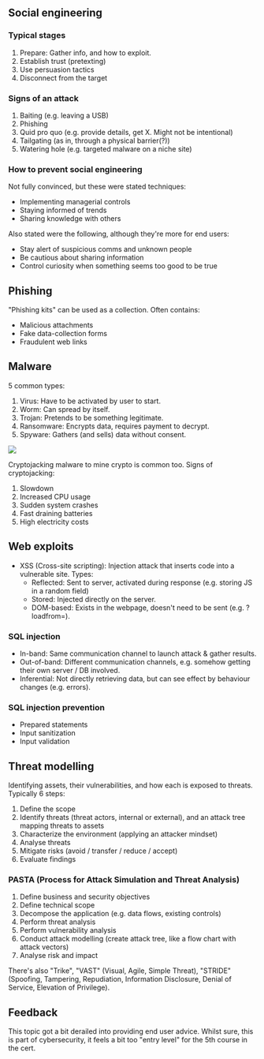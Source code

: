 ## Social engineering

### Typical stages

1. Prepare: Gather info, and how to exploit.
2. Establish trust (pretexting)
3. Use persuasion tactics
4. Disconnect from the target

### Signs of an attack

1. Baiting (e.g. leaving a USB)
2. Phishing
3. Quid pro quo (e.g. provide details, get X. Might not be intentional)
4. Tailgating (as in, through a physical barrier(?))
5. Watering hole (e.g. targeted malware on a niche site)

### How to prevent social engineering

Not fully convinced, but these were stated techniques:

- Implementing managerial controls
- Staying informed of trends
- Sharing knowledge with others

Also stated were the following, although they're more for end users:

- Stay alert of suspicious comms and unknown people
- Be cautious about sharing information
- Control curiosity when something seems too good to be true

## Phishing

"Phishing kits" can be used as a collection. Often contains:

- Malicious attachments
- Fake data-collection forms
- Fraudulent web links

## Malware

5 common types:

1. Virus: Have to be activated by user to start.
2. Worm: Can spread by itself.
3. Trojan: Pretends to be something legitimate.
4. Ransomware: Encrypts data, requires payment to decrypt.
5. Spyware: Gathers (and sells) data without consent.

[![](files/malware.png)](files/malware.png)

Cryptojacking malware to mine crypto is common too. Signs of cryptojacking:

1. Slowdown
2. Increased CPU usage
3. Sudden system crashes
4. Fast draining batteries
5. High electricity costs

## Web exploits

- XSS (Cross-site scripting): Injection attack that inserts code into a vulnerable site. Types:
  - Reflected: Sent to server, activated during response (e.g. storing JS in a random field)
  - Stored: Injected directly on the server.
  - DOM-based: Exists in the webpage, doesn't need to be sent (e.g. ?loadfrom=).

### SQL injection

- In-band: Same communication channel to launch attack & gather results.
- Out-of-band: Different communication channels, e.g. somehow getting their own server / DB involved.
- Inferential: Not directly retrieving data, but can see effect by behaviour changes (e.g. errors).

### SQL injection prevention

- Prepared statements
- Input sanitization
- Input validation

## Threat modelling

Identifying assets, their vulnerabilities, and how each is exposed to threats. Typically 6 steps:

1. Define the scope
2. Identify threats (threat actors, internal or external), and an attack tree mapping threats to assets
3. Characterize the environment (applying an attacker mindset)
4. Analyse threats
5. Mitigate risks (avoid / transfer / reduce / accept)
6. Evaluate findings

### PASTA (Process for Attack Simulation and Threat Analysis)

1. Define business and security objectives
2. Define technical scope
3. Decompose the application (e.g. data flows, existing controls)
4. Perform threat analysis
5. Perform vulnerability analysis
6. Conduct attack modelling (create attack tree, like a flow chart with attack vectors)
7. Analyse risk and impact

There's also "Trike", "VAST" (Visual, Agile, Simple Threat), "STRIDE" (Spoofing, Tampering, Repudiation, Information Disclosure, Denial of Service, Elevation of Privilege).

## Feedback

This topic got a bit derailed into providing end user advice. Whilst sure, this is part of cybersecurity, it feels a bit too "entry level" for the 5th course in the cert.
